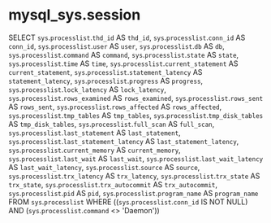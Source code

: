 # mysql_sys.session

SELECT 
    `sys`.`processlist`.`thd_id` AS `thd_id`,
    `sys`.`processlist`.`conn_id` AS `conn_id`,
    `sys`.`processlist`.`user` AS `user`,
    `sys`.`processlist`.`db` AS `db`,
    `sys`.`processlist`.`command` AS `command`,
    `sys`.`processlist`.`state` AS `state`,
    `sys`.`processlist`.`time` AS `time`,
    `sys`.`processlist`.`current_statement` AS `current_statement`,
    `sys`.`processlist`.`statement_latency` AS `statement_latency`,
    `sys`.`processlist`.`progress` AS `progress`,
    `sys`.`processlist`.`lock_latency` AS `lock_latency`,
    `sys`.`processlist`.`rows_examined` AS `rows_examined`,
    `sys`.`processlist`.`rows_sent` AS `rows_sent`,
    `sys`.`processlist`.`rows_affected` AS `rows_affected`,
    `sys`.`processlist`.`tmp_tables` AS `tmp_tables`,
    `sys`.`processlist`.`tmp_disk_tables` AS `tmp_disk_tables`,
    `sys`.`processlist`.`full_scan` AS `full_scan`,
    `sys`.`processlist`.`last_statement` AS `last_statement`,
    `sys`.`processlist`.`last_statement_latency` AS `last_statement_latency`,
    `sys`.`processlist`.`current_memory` AS `current_memory`,
    `sys`.`processlist`.`last_wait` AS `last_wait`,
    `sys`.`processlist`.`last_wait_latency` AS `last_wait_latency`,
    `sys`.`processlist`.`source` AS `source`,
    `sys`.`processlist`.`trx_latency` AS `trx_latency`,
    `sys`.`processlist`.`trx_state` AS `trx_state`,
    `sys`.`processlist`.`trx_autocommit` AS `trx_autocommit`,
    `sys`.`processlist`.`pid` AS `pid`,
    `sys`.`processlist`.`program_name` AS `program_name`
FROM
    `sys`.`processlist`
WHERE
    ((`sys`.`processlist`.`conn_id` IS NOT NULL)
        AND (`sys`.`processlist`.`command` <> 'Daemon'))
